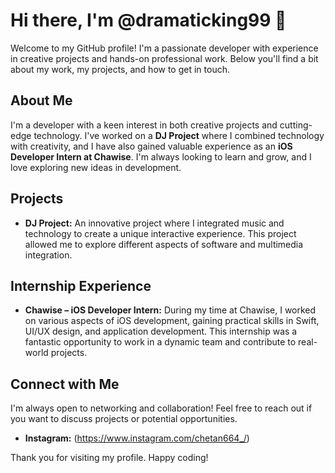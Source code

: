 # Hi there, I'm @dramaticking99 👋

Welcome to my GitHub profile! I'm a passionate developer with experience in creative projects and hands-on professional work. Below you'll find a bit about my work, my projects, and how to get in touch.

## About Me

I'm a developer with a keen interest in both creative projects and cutting-edge technology. I've worked on a **DJ Project** where I combined technology with creativity, and I have also gained valuable experience as an **iOS Developer Intern at Chawise**. I'm always looking to learn and grow, and I love exploring new ideas in development.

## Projects

- **DJ Project:** An innovative project where I integrated music and technology to create a unique interactive experience. This project allowed me to explore different aspects of software and multimedia integration.

## Internship Experience

- **Chawise – iOS Developer Intern:** During my time at Chawise, I worked on various aspects of iOS development, gaining practical skills in Swift, UI/UX design, and application development. This internship was a fantastic opportunity to work in a dynamic team and contribute to real-world projects.

## Connect with Me

I'm always open to networking and collaboration! Feel free to reach out if you want to discuss projects or potential opportunities.

- **Instagram:** (https://www.instagram.com/chetan664_/)

Thank you for visiting my profile. Happy coding!
